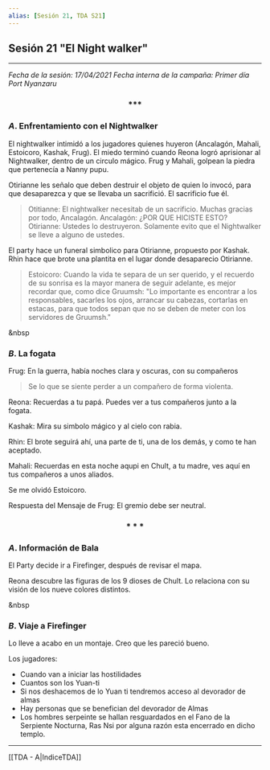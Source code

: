```yaml
---
alias: [Sesión 21, TDA S21]
---
```


## Sesión 21 "El Night walker"

---

_Fecha de la sesión: 17/04/2021
Fecha interna de la campaña: Primer día Port Nyanzaru_

<div align='center'>
<h3> *** </h3>
</div>


### $A$. Enfrentamiento con el Nightwalker

El nightwalker intimidó a los jugadores quienes huyeron (Ancalagón, Mahali, Estoicoro, Kashak, Frug). El miedo terminó cuando Reona logró aprisionar al Nightwalker, dentro de un circulo mágico. Frug y Mahali, golpean la piedra que pertenecía a Nanny pupu.

Otirianne les señalo que deben destruir el objeto de quien lo invocó, para que desaparezca y que se llevaba un sacrifició. El sacrificio fue él.

>Otitianne: El nightwalker necesitab de un sacrificio. Muchas gracias por todo, Ancalagón.
>Ancalagón: ¿POR QUE HICISTE ESTO?
>Otirianne: Ustedes lo destruyeron. Solamente evito que el Nightwalker se lleve a alguno de ustedes.

El party hace un funeral simbolico para Otirianne, propuesto por Kashak.
Rhin hace que brote una plantita en el lugar donde desaparecio Otirianne.

>Estoicoro: Cuando la vida te separa de un ser querido, y el recuerdo de su sonrisa es la mayor manera de seguir adelante, es mejor recordar que, como dice Gruumsh: "Lo importante es encontrar a los responsables, sacarles los ojos, arrancar su cabezas, cortarlas en estacas, para que todos sepan que no se deben de meter con los servidores de Gruumsh."

&nbsp

### $B$. La fogata
Frug: En la guerra, había noches clara y oscuras, con su compañeros
>Se lo que se siente perder a un compañero de forma violenta. 

Reona: Recuerdas a tu papá. Puedes ver a tus compañeros junto a la fogata.

Kashak: Mira su simbolo mágico y al cielo con rabia.

Rhin: El brote seguirá ahí, una parte de ti, una de los demás, y como te han aceptado.

Mahali: Recuerdas en esta noche aqupi en Chult, a tu madre, ves aquí en tus compañeros a unos aliados.

Se me olvidó Estoicoro. 

Respuesta del Mensaje de Frug: El gremio debe ser neutral.


<div align='center'>
   <h3> * * * </h3>
</div>


### $A$. Información de Bala
El Party decide ir a Firefinger, después de revisar el mapa.

Reona descubre las figuras de los 9 dioses de Chult. Lo relaciona con su visión de los nueve colores distintos.

&nbsp

### $B$. Viaje a Firefinger
Lo lleve a acabo en un montaje. Creo que les pareció bueno.


Los jugadores:
* Cuando van a iniciar las hostilidades
* Cuantos son los Yuan-ti
* Si nos deshacemos de lo Yuan ti tendremos acceso al devorador de almas
* Hay personas que se benefician del devorador de Almas
* Los hombres serpeinte se hallan resguardados en el Fano de la Serpiente Nocturna, Ras Nsi por alguna razón esta encerrado en dicho templo.

---

[[TDA - A|IndiceTDA]]
